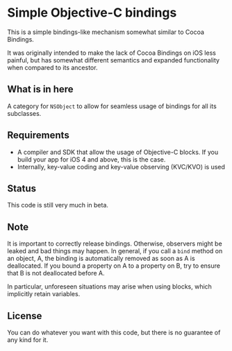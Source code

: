 Simple Objective-C bindings
==========
This is a simple bindings-like mechanism somewhat similar to Cocoa Bindings. 

It was originally intended to make the lack of Cocoa Bindings on iOS less painful, but has somewhat different semantics and expanded functionality when compared to its ancestor.

What is in here
---------------
A category for `NSObject` to allow for seamless usage of bindings for all its subclasses.

Requirements
------------
- A compiler and SDK that allow the usage of Objective-C blocks. If you build your app for iOS 4 and above, this is the case.
- Internally, key-value coding and key-value observing (KVC/KVO) is used

Status
------
This code is still very much in beta. 

Note
----
It is important to correctly release bindings. Otherwise, observers might be leaked and bad things may happen.
In general, if you call a `bind` method on an object, A, the binding is automatically removed as soon as A is deallocated. If you bound a property on A to a property on B, try to ensure that B is not deallocated before A.

In particular, unforeseen situations may arise when using blocks, which implicitly retain variables.

License
-------
You can do whatever you want with this code, but there is no guarantee of any kind for it. 